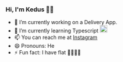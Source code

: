 ### Hi, I'm Kedus 👋🏽

- 🔭 I’m currently working on a Delivery App.
- 🌱 I’m currently learning Typescript <img src="https://tecogill.com/wp-content/uploads/2019/09/1mn6bOs7s6Qbao15PMNRyOA.png" height="20" />
- 📫 You can reach me at [Instagram](https://www.instagram.com/kxdus_/)
- 😄 Pronouns: He
- ⚡ Fun fact: I have flat 🦶🏽🦶🏽
